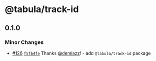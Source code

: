 # @tabula/track-id

## 0.1.0

### Minor Changes

- [#126](https://github.com/ReTable/ui-kit/pull/126) [`f5fb4fe`](https://github.com/ReTable/ui-kit/commit/f5fb4fef44e8b7451d56e4f4957e8a6eaa3a07ce) Thanks [@demiazz](https://github.com/demiazz)! - add `@tabula/track-id` package
